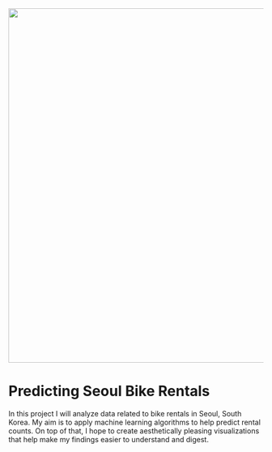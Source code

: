 <div>
  <img src="https://english.visitseoul.net/media/img/%EC%84%9C%EC%9A%B8%EC%9E%90%EC%A0%84%EA%B1%B0_%EB%94%B0%EB%A6%89%EC%9D%B4?srvcId=MEDIA&parentSn=10856&fileTy=MEDIA&fileNo=1" width="700">
</div>

# Predicting Seoul Bike Rentals

In this project I will analyze data related to bike rentals in Seoul, South Korea. My aim is to apply machine learning algorithms to help predict rental counts. On top of that, I hope to create aesthetically pleasing visualizations that help make my findings easier to understand and digest.
